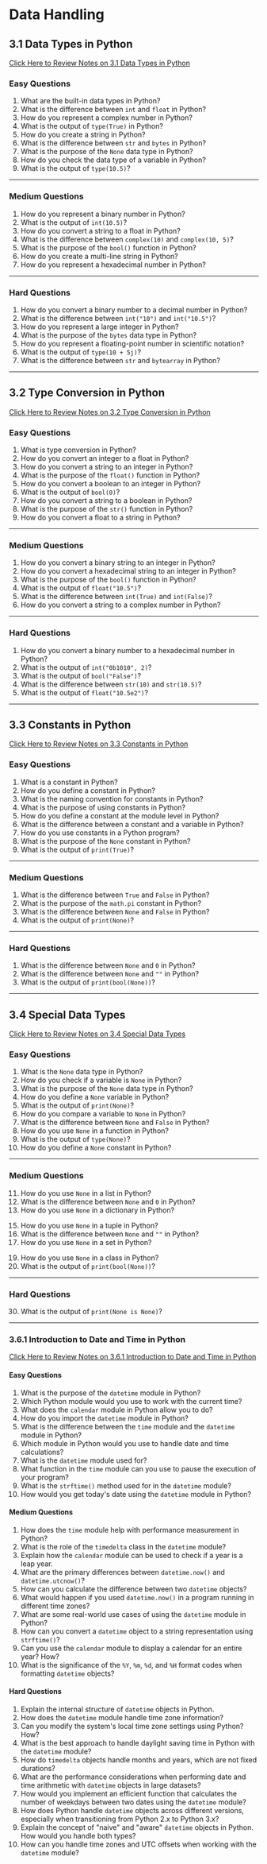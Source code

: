 # Data Handling

## **3.1 Data Types in Python**

[Click Here to Review Notes on 3.1 Data Types in Python](session-3.0.md#31-data-types-in-python)

### **Easy Questions**
1. What are the built-in data types in Python?
2. What is the difference between `int` and `float` in Python?
3. How do you represent a complex number in Python?
4. What is the output of `type(True)` in Python?
5. How do you create a string in Python?
6. What is the difference between `str` and `bytes` in Python?
7. What is the purpose of the `None` data type in Python?
8. How do you check the data type of a variable in Python?
9. What is the output of `type(10.5)`?

---

### **Medium Questions**
1. How do you represent a binary number in Python?
2. What is the output of `int(10.5)`?
3. How do you convert a string to a float in Python?
4. What is the difference between `complex(10)` and `complex(10, 5)`?
5. What is the purpose of the `bool()` function in Python?
6. How do you create a multi-line string in Python?
7. How do you represent a hexadecimal number in Python?

---

### **Hard Questions**
1. How do you convert a binary number to a decimal number in Python?
2. What is the difference between `int("10")` and `int("10.5")`?
3. How do you represent a large integer in Python?
4. What is the purpose of the `bytes` data type in Python?
5. How do you represent a floating-point number in scientific notation?
6. What is the output of `type(10 + 5j)`?
7. What is the difference between `str` and `bytearray` in Python?

---

## **3.2 Type Conversion in Python**

[Click Here to Review Notes on 3.2 Type Conversion in Python](session-3.0.md#32-type-conversion-in-python)

### **Easy Questions**
1. What is type conversion in Python?
2. How do you convert an integer to a float in Python?
4. How do you convert a string to an integer in Python?
5. What is the purpose of the `float()` function in Python?
6. How do you convert a boolean to an integer in Python?
7. What is the output of `bool(0)`?
8. How do you convert a string to a boolean in Python?
9. What is the purpose of the `str()` function in Python?
10. How do you convert a float to a string in Python?

---

### **Medium Questions**
1. How do you convert a binary string to an integer in Python?
2. How do you convert a hexadecimal string to an integer in Python?
3. What is the purpose of the `bool()` function in Python?
4. What is the output of `float("10.5")`?
5. What is the difference between `int(True)` and `int(False)`?
6. How do you convert a string to a complex number in Python?

---

### **Hard Questions**
1. How do you convert a binary number to a hexadecimal number in Python?
2. What is the output of `int("0b1010", 2)`?
3. What is the output of `bool("False")`?
4. What is the difference between `str(10)` and `str(10.5)`?
5. What is the output of `float("10.5e2")`?

---

## **3.3 Constants in Python**

[Click Here to Review Notes on 3.3 Constants in Python](session-3.0.md#33-constants-in-python)

### **Easy Questions**
1. What is a constant in Python?
2. How do you define a constant in Python?
3. What is the naming convention for constants in Python?
4. What is the purpose of using constants in Python?
5. How do you define a constant at the module level in Python?
6. What is the difference between a constant and a variable in Python?
7. How do you use constants in a Python program?
8. What is the purpose of the `None` constant in Python?
9. What is the output of `print(True)`?

---

### **Medium Questions**
1. What is the difference between `True` and `False` in Python?
2. What is the purpose of the `math.pi` constant in Python?
3. What is the difference between `None` and `False` in Python?
4. What is the output of `print(None)`?

---

### **Hard Questions**
1. What is the difference between `None` and `0` in Python?
2. What is the difference between `None` and `""` in Python?
3. What is the output of `print(bool(None))`?

---

## **3.4 Special Data Types**

[Click Here to Review Notes on 3.4 Special Data Types](session-3.0.md#34-special-data-types)

### **Easy Questions**
1. What is the `None` data type in Python?
2. How do you check if a variable is `None` in Python?
3. What is the purpose of the `None` data type in Python?
4. How do you define a `None` variable in Python?
5. What is the output of `print(None)`?
6. How do you compare a variable to `None` in Python?
7. What is the difference between `None` and `False` in Python?
8. How do you use `None` in a function in Python?
9. What is the output of `type(None)`?
10. How do you define a `None` constant in Python?

---

### **Medium Questions**
11. How do you use `None` in a list in Python?
12. What is the difference between `None` and `0` in Python?
13. How do you use `None` in a dictionary in Python?
<!-- 14. What is the purpose of the `None` data type in Python? -->
15. How do you use `None` in a tuple in Python?
16. What is the difference between `None` and `""` in Python?
17. How do you use `None` in a set in Python?
<!-- 18. What is the purpose of the `None` data type in Python? -->
19. How do you use `None` in a class in Python?
20. What is the output of `print(bool(None))`?

---

### **Hard Questions**
<!-- 21. How do you use `None` in a nested function in Python? -->
<!-- 22. What is the difference between `None` and `[]` in Python? -->
<!-- 23. How do you use `None` in a lambda function in Python? -->
<!-- 24. What is the purpose of the `None` data type in Python? -->
<!-- 25. How do you use `None` in a generator in Python? -->
<!-- 26. What is the difference between `None` and `{}` in Python? -->
<!-- 27. How do you use `None` in a decorator in Python? -->
<!-- 28. What is the purpose of the `None` data type in Python? -->
<!-- 29. How do you use `None` in a context manager in Python? -->
30. What is the output of `print(None is None)`?

---


### **3.6.1 Introduction to Date and Time in Python**

[Click Here to Review Notes on 3.6.1 Introduction to Date and Time in Python](session-3.0.md#361-introduction-to-date-and-time-in-python)

#### **Easy Questions**
1. What is the purpose of the `datetime` module in Python?
2. Which Python module would you use to work with the current time?
3. What does the `calendar` module in Python allow you to do?
4. How do you import the `datetime` module in Python?
5. What is the difference between the `time` module and the `datetime` module in Python?
6. Which module in Python would you use to handle date and time calculations?
7. What is the `datetime` module used for?
8. What function in the `time` module can you use to pause the execution of your program?
9. What is the `strftime()` method used for in the `datetime` module?
10. How would you get today's date using the `datetime` module in Python?

#### **Medium Questions**
1. How does the `time` module help with performance measurement in Python?
2. What is the role of the `timedelta` class in the `datetime` module?
3. Explain how the `calendar` module can be used to check if a year is a leap year.
4. What are the primary differences between `datetime.now()` and `datetime.utcnow()`?
5. How can you calculate the difference between two `datetime` objects?
6. What would happen if you used `datetime.now()` in a program running in different time zones?
7. What are some real-world use cases of using the `datetime` module in Python?
8. How can you convert a `datetime` object to a string representation using `strftime()`?
9. Can you use the `calendar` module to display a calendar for an entire year? How?
10. What is the significance of the `%Y`, `%m`, `%d`, and `%H` format codes when formatting `datetime` objects?

#### **Hard Questions**
1. Explain the internal structure of `datetime` objects in Python.
2. How does the `datetime` module handle time zone information?
3. Can you modify the system's local time zone settings using Python? How?
4. What is the best approach to handle daylight saving time in Python with the `datetime` module?
5. How do `timedelta` objects handle months and years, which are not fixed durations?
6. What are the performance considerations when performing date and time arithmetic with `datetime` objects in large datasets?
7. How would you implement an efficient function that calculates the number of weekdays between two dates using the `datetime` module?
8. How does Python handle `datetime` objects across different versions, especially when transitioning from Python 2.x to Python 3.x?
9. Explain the concept of "naive" and "aware" `datetime` objects in Python. How would you handle both types?
10. How can you handle time zones and UTC offsets when working with the `datetime` module?

<!-- 
---

### **3.6.2 Date and Time Now**

[Click Here to Review Notes on 3.6.2 Date and Time Now](session-3.0.md#362-date-and-time-now)

#### **Easy Questions**
1. What function can you use to get the current local date and time in Python?
2. What does `datetime.now()` return in Python?
3. How do you get the current UTC time in Python using the `datetime` module?
4. What is the difference between `datetime.now()` and `datetime.today()`?
5. How would you get the current time in UTC without any timezone information?
6. Can you use `datetime.now()` to get the time in another time zone? Why or why not?
7. What is the format of the output when you use `datetime.now()` in Python?
8. How can you get the current date without the time using `datetime.now()`?
9. What is returned when `datetime.now()` is called in a program running in a different time zone?
10. How would you get the current time only, not the date, using `datetime`?

#### **Medium Questions**
1. How does `datetime.now()` differ from `datetime.utcnow()`?
2. What is the purpose of `datetime.today()` if it is essentially the same as `datetime.now()`?
3. How would you compare the results of `datetime.now()` and `datetime.utcnow()` in a program running in different time zones?
4. What are some situations where you would prefer to use `datetime.utcnow()` instead of `datetime.now()`?
5. How can you manipulate the output of `datetime.now()` to extract only the year or the month?
6. How can you display the current date in the format `YYYY-MM-DD` using `datetime.now()`?
7. How do you check whether a specific time in the past is earlier than the current time using `datetime.now()`?
8. What is the output format of `datetime.now()` with microsecond precision?
9. How can you get the current date and time in ISO 8601 format using Python?
10. How would you format the current date and time in a custom format using `strftime()`?

#### **Hard Questions**
1. How can you modify the local time zone used by `datetime.now()` without affecting global time settings?
2. How would you calculate the time difference between `datetime.now()` and a fixed point in the future?
3. What would be the result of calling `datetime.now()` on a machine set to UTC and one set to a different time zone?
4. How does Python handle daylight saving time changes when using `datetime.now()`?
5. How would you ensure that `datetime.now()` is always aware of time zone offsets in a globally distributed application?
6. How can you calculate the number of hours, minutes, and seconds remaining from the current time to midnight?
7. How would you handle time zone conversion between local time and UTC time in Python?
8. How can you use `datetime.now()` to calculate the exact number of days between two given dates?
9. Can you handle leap seconds using `datetime.now()`? Why or why not?
10. How would you ensure the accuracy of `datetime.now()` when working with distributed systems across different time zones?

---

### **3.6.3 Combining Date and Time**

[Click Here to Review Notes on 3.6.3 Combining Date and Time](session-3.0.md#363-combining-date-and-time)

#### **Easy Questions**
1. What is the purpose of `datetime.combine()` in Python?
2. How do you combine a date object and a time object into a single `datetime` object?
3. What is the result of combining a `date` and `time` object using `datetime.combine()`?
4. How would you extract the date from a `datetime` object?
5. Can you combine a `date` object with a `time` object to create a `datetime` object without using `datetime.combine()`?
6. What is returned when you combine a `datetime` object with a `time` object using `datetime.combine()`?
7. How do you create a `time` object in Python?
8. What happens when you combine a date with a `time` object in Python?
9. How can you print the current date and time in a specific format using `datetime.combine()`?
10. How can you use `datetime.combine()` to represent midnight on a specific date?

#### **Medium Questions**
1. What would happen if you combined a `datetime` object with a `date` object using `datetime.combine()`?
2. How would you create a `datetime` object for a specific date and time using `datetime.combine()`?
3. What is the difference between using `datetime.combine()` and `datetime` constructor for combining date and time objects?
4. How do you combine the current date with a specific time (e.g., 10:00 AM) using `datetime.combine()`?
5. What is the output format when you combine a `date` object and `time` object using `datetime.combine()`?
6. Can you add a time duration (like 2 hours) to a combined `datetime` object? How would you do that?
7. How would you convert a `datetime` object back into separate `date` and `time` objects?
8. What are some real-world applications where combining date and time objects would be useful?
9. How can you handle combining `datetime` objects from different time zones?
10. How would you check if a specific time (e.g., 15:00) has passed in the current day using a combined `datetime` object?

#### **Hard Questions**
1. How does Python handle `datetime.combine()` when the time zone of the `date` and `time` objects differ?
2. How would you manage combining `datetime` and `time` objects when the time is in UTC and the date is local?
3. How would you handle the addition of a leap second when combining date and time in Python?
4. Can you manipulate a `datetime` object after combining a `date` and `time` to change the time zone? How?
5. How would you calculate the difference between two combined `datetime` objects with microsecond precision?
6. What would happen if you combine a `datetime` object and a `time` object that are both naive?
7. Can you calculate a specific date and time for a future event using `datetime.combine()`?
8. How would you convert a combined `datetime` object into an ISO 8601 formatted string?
9. How do you combine multiple time intervals with a fixed starting date?
10. How can you ensure that the `datetime.combine()` method works in all time zones?

---

### **3.6.4 Formatting Dates and Times**

[Click Here to Review Notes on 3.6.4 Formatting Dates and Times](session-3.0.md#364-formatting-dates-and-times)

#### **Easy Questions**
1. What does the `strftime()` function do in Python?
2. How can you format a `datetime` object as a string?
3. Which formatting code represents the year in `strftime()`?
4. How can you print the current time in `HH:MM:

SS` format using `strftime()`?
5. What does the `%d` format code represent in `strftime()`?
6. How do you parse a string into a `datetime` object using `strptime()`?
7. What is the use of the `%S` formatting code in `strftime()`?
8. How can you display the month as a two-digit number using `strftime()`?
9. How would you format the current date in `YYYY-MM-DD` format?
10. What is the purpose of using `strftime()` to format `datetime` objects?

#### **Medium Questions**
1. How would you extract the day of the week from a `datetime` object using `strftime()`?
2. How can you display a date in `YYYY/MM/DD` format using `strftime()`?
3. What would the output be if you used the `%H:%M:%S` format code for a time-based `datetime` object?
4. How do you handle time zone formatting using `strftime()`?
5. How can you parse a date string in the format `MM-DD-YYYY` into a `datetime` object using `strptime()`?
6. How can you convert a `datetime` object into a string representation that includes microsecond precision?
7. How can you display the full weekday name (e.g., "Monday") using `strftime()`?
8. How do you extract the hour and minute from a `datetime` object?
9. How would you format a `datetime` object to represent only the year and month?
10. How do you handle 12-hour time formats in `strftime()`?

#### **Hard Questions**
1. How would you ensure that a `datetime` object gets properly formatted for international applications using `strftime()`?
2. Can you use `strftime()` to handle time zones in a `datetime` object? How?
3. What happens when you try to format a naive `datetime` object using `strftime()`?
4. How would you create a custom `datetime` format string that includes a day of the week, date, and time in both 12-hour and 24-hour formats?
5. How do you handle fractional seconds with `strftime()` when the `datetime` object includes microseconds?
6. Can `strftime()` and `strptime()` handle custom date formats with non-numeric month and weekday names?
7. How would you handle parsing a date and time string that includes an ambiguous time zone?
8. How can you ensure that a `datetime` string is formatted correctly across different locales in Python?
9. How would you deal with edge cases like daylight saving time when using `strftime()`?
10. How would you calculate the difference between two date strings and print it in a specific format using `strftime()`?

---

### **3.6.5 Finding Durations**

[Click Here to Review Notes on 3.6.5 Finding Durations](session-3.0.md#365-finding-durations)

#### **Easy Questions**
1. What is a `timedelta` object used for in Python?
2. How do you calculate the difference between two `datetime` objects using `timedelta`?
3. What is the unit of time for a `timedelta` object?
4. How can you create a `timedelta` object representing 1 day and 5 hours?
5. How would you subtract one date from another to get the duration in Python?
6. What would the output be if you subtract two `datetime` objects?
7. How can you calculate the number of days between two `datetime` objects?
8. How do you add 10 hours to a `datetime` object using `timedelta`?
9. How do you create a `timedelta` object that represents 3 weeks?
10. How would you subtract 3 days from a specific `datetime` object?

#### **Medium Questions**
1. How can you multiply a `timedelta` object by a constant (e.g., 2)?
2. How do you find the total seconds in a `timedelta` object?
3. How would you calculate the duration between two `timedelta` objects?
4. What happens when you add two `timedelta` objects together?
5. How can you find the number of weeks between two `datetime` objects?
6. How do you format a `timedelta` object for display (e.g., in terms of days, hours, and minutes)?
7. How can you add or subtract multiple `timedelta` objects to/from a `datetime`?
8. How would you find the duration in hours between two `datetime` objects?
9. Can you handle negative `timedelta` objects? How would you handle them in a practical scenario?
10. How would you calculate the exact number of minutes between two `datetime` objects?

#### **Hard Questions**
1. How does Python handle `timedelta` objects that represent durations across daylight saving time changes?
2. Can you calculate the exact number of workdays between two dates using `timedelta`? How?
3. How would you handle time zone offsets when calculating durations between `datetime` objects?
4. What is the impact of leap years on `timedelta` when calculating durations over long periods?
5. How can you use `timedelta` to calculate recurring event schedules (e.g., every 3 weeks) in Python?
6. How do you ensure that `timedelta` objects are represented correctly in time-sensitive systems across time zones?
7. Can you calculate the exact number of seconds between two `timedelta` objects that span multiple months? How?
8. How would you optimize a program that performs frequent date duration calculations over large datasets?
9. How does Python manage large `timedelta` objects with extremely large date ranges (e.g., thousands of years)?
10. How would you handle custom durations like 10 business days or 5 work weeks using `timedelta` in Python? -->








<!-- # Data Handling -->

<!-- ## **3.1 Data Types in Python** -->


<!-- ### **Easy Questions** -->
<!-- 10. What is the difference between `list` and `tuple` in Python? -->


<!-- ### **Medium Questions** -->
<!-- 15. How do you check if a string contains only digits? -->
<!-- 18. What is the difference between `set` and `frozenset` in Python? -->
<!-- 20. What is the output of `type(range(10))`? -->


<!-- ### **Hard Questions** -->
<!-- 25. How do you convert a string to a list of characters in Python? -->
<!-- 26. What is the difference between `list` and `dict` in Python? -->
<!-- 29. How do you convert a list to a tuple in Python? -->


<!-- ## **3.2 Type Conversion in Python** -->


<!-- ### **Easy Questions** -->
<!-- 3. What is the output of `int(10.5)`? -->


<!-- ### **Medium Questions** -->
<!-- 11. What is the difference between `int("10")` and `int("10.5")`? -->
<!-- 13. What is the output of `complex(10)`? -->
<!-- 16. How do you convert a list to a string in Python? -->
<!-- 18. How do you convert a tuple to a list in Python? -->

<!-- ### **Hard Questions** -->
<!-- 23. How do you convert a list of integers to a string in Python? -->
<!-- 24. What is the difference between `int(10.5)` and `int("10.5")`? -->
<!-- 25. How do you convert a string to a list of integers in Python? -->
<!-- 27. How do you convert a dictionary to a list in Python? -->
<!-- 29. How do you convert a list of strings to a list of integers in Python? -->


<!-- ## **3.3 Constants in Python** -->


<!-- ### **Easy Questions** -->
<!-- 9. How do you define a constant in a function in Python? -->


<!-- ### **Medium Questions** -->
<!-- 11. How do you define a constant in a class in Python? -->
<!-- 13. How do you define a constant in a dictionary in Python? -->
<!-- 15. How do you define a constant in a list in Python? -->
<!-- 17. How do you define a constant in a tuple in Python? -->
<!-- 18. What is the purpose of the `sys.maxsize` constant in Python? -->
<!-- 19. How do you define a constant in a set in Python? -->


<!-- ### **Hard Questions** -->
<!-- 21. How do you define a constant in a nested function in Python? -->
<!-- 23. How do you define a constant in a lambda function in Python? -->
<!-- 24. What is the purpose of the `math.e` constant in Python? -->
<!-- 25. How do you define a constant in a generator in Python? -->
<!-- 27. How do you define a constant in a decorator in Python? -->
<!-- 28. What is the purpose of the `os.path.sep` constant in Python? -->
<!-- 29. How do you define a constant in a context manager in Python? -->
